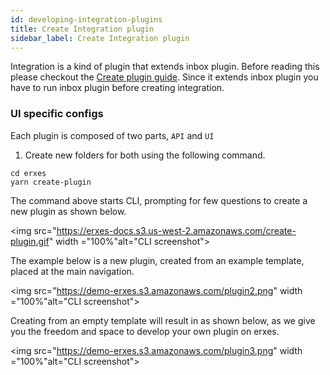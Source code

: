 ```yaml
---
id: developing-integration-plugins
title: Create Integration plugin
sidebar_label: Create Integration plugin
---
```


Integration is a kind of plugin that extends inbox plugin. Before reading this please checkout the <a href="https://docs.erxes.io/docs/developer/developing-plugins">Create plugin guide</a>. Since it extends inbox plugin you have to run inbox plugin before creating integration.

### UI specific configs

Each plugin is composed of two parts, `API` and `UI`

1. Create new folders for both using the following command.

```
cd erxes
yarn create-plugin
```

The command above starts CLI, prompting for few questions to create a new plugin as shown below.

<img src="https://erxes-docs.s3.us-west-2.amazonaws.com/create-plugin.gif" width ="100%"alt="CLI screenshot"></img>

The example below is a new plugin, created from an example template, placed at the main navigation.

<img src="https://demo-erxes.s3.amazonaws.com/plugin2.png" width ="100%"alt="CLI screenshot"></img>

Creating from an empty template will result in as shown below, as we give you the freedom and space to develop your own plugin on erxes.

<img src="https://demo-erxes.s3.amazonaws.com/plugin3.png" width ="100%"alt="CLI screenshot"></img>